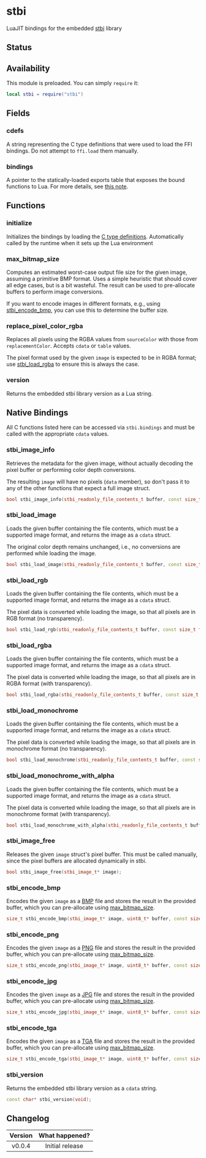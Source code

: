 # stbi

LuaJIT bindings for the embedded [stbi](https://github.com/nothings/stb/tree/master) library

<FFI/>

## Status

<External/>

## Availability

This module is preloaded. You can simply `require` it:

```lua
local stbi = require("stbi")
```

## Fields

### cdefs

A string representing the C type definitions that were used to load the FFI bindings. Do not attempt to `ffi.load` them manually.

### bindings

A pointer to the statically-loaded exports table that exposes the bound functions to Lua. For more details, see [this note](/docs/background-information/luajit/static-ffi-bindings).

## Functions

### initialize

Initializes the bindings by loading the [C type definitions](#cdefs). Automatically called by the runtime when it sets up the Lua environment

### max_bitmap_size

Computes an estimated worst-case output file size for the given image, assuming a primitive BMP format. Uses a simple heuristic that should cover all edge cases, but is a bit wasteful. The result can be used to pre-allocate buffers to perform image conversions.

If you want to encode images in different formats, e.g., using [stbi_encode_bmp](#stbi_encode_bmp), you can use this to determine the buffer size.

<Function>
<Parameters>
<Parameter name="width" type="number"/>
<Parameter name="height" type="number"/>
<Parameter name="channels" type="number"/>
</Parameters>
<Returns>
<Return name="estimatedWorstCaseFileSize" type="number"/>
</Returns>
</Function>

### replace_pixel_color_rgba

Replaces all pixels using the RGBA values from `sourceColor` with those from `replacementColor`. Accepts `cdata` or `table` values.

The pixel format used by the given `image` is expected to be in RGBA format; use [stbi_load_rgba](#stbi_load_rgba) to ensure this is always the case.

<Function>
<Parameters>
<Parameter name="image" type="stbi_image_t"/>
<Parameter name="sourceColor" type="stbi_color_t"/>
<Parameter name="replacementColor" type="stbi_color_t"/>
</Parameters>
</Function>

<Struct name="stbi_image_t">
<Member name="width" type="int"/>
<Member name="height" type="int"/>
<Member name="data" type="stbi_color_t*"/>
<Member name="channels" type="int"/>
</Struct>

<Struct name="stbi_color_t">
<Member name="red" type="uint8_t"/>
<Member name="green" type="uint8_t"/>
<Member name="blue" type="uint8_t"/>
<Member name="alpha" type="uint8_t"/>
</Struct>

### version

Returns the embedded stbi library version as a Lua string.

## Native Bindings

All C functions listed here can be accessed via `stbi.bindings` and must be called with the appropriate `cdata` values.

### stbi_image_info

Retrieves the metadata for the given image, without actually decoding the pixel buffer or performing color depth conversions.

The resulting `image` will have no pixels (`data` member), so don't pass it to any of the other functions that expect a full image struct.

```cpp
bool stbi_image_info(stbi_readonly_file_contents_t buffer, const size_t file_size, stbi_image_t* image);
```

### stbi_load_image

Loads the given buffer containing the file contents, which must be a supported image format, and returns the image as a `cdata` struct.

The original color depth remains unchanged, i.e., no conversions are performed while loading the image.

```cpp
bool stbi_load_image(stbi_readonly_file_contents_t buffer, const size_t file_size, stbi_image_t* image);
```

### stbi_load_rgb

Loads the given buffer containing the file contents, which must be a supported image format, and returns the image as a `cdata` struct.

The pixel data is converted while loading the image, so that all pixels are in RGB format (no transparency).

```cpp
bool stbi_load_rgb(stbi_readonly_file_contents_t buffer, const size_t file_size, stbi_image_t* image);
```

### stbi_load_rgba

Loads the given buffer containing the file contents, which must be a supported image format, and returns the image as a `cdata` struct.

The pixel data is converted while loading the image, so that all pixels are in RGBA format (with transparency).

```cpp
bool stbi_load_rgba(stbi_readonly_file_contents_t buffer, const size_t file_size, stbi_image_t* image);
```

### stbi_load_monochrome

Loads the given buffer containing the file contents, which must be a supported image format, and returns the image as a `cdata` struct.

The pixel data is converted while loading the image, so that all pixels are in monochrome format (no transparency).

```cpp
bool stbi_load_monochrome(stbi_readonly_file_contents_t buffer, const size_t file_size, stbi_image_t* image);
```

### stbi_load_monochrome_with_alpha

Loads the given buffer containing the file contents, which must be a supported image format, and returns the image as a `cdata` struct.

The pixel data is converted while loading the image, so that all pixels are in monochrome format (with transparency).

```cpp
bool stbi_load_monochrome_with_alpha(stbi_readonly_file_contents_t buffer, const size_t file_size, stbi_image_t* image);
```

### stbi_image_free

Releases the given `image` struct's pixel buffer. This must be called manually, since the pixel buffers are allocated dynamically in stbi.

```cpp
bool stbi_image_free(stbi_image_t* image);
```

### stbi_encode_bmp

Encodes the given `image` as a [BMP](https://en.wikipedia.org/wiki/BMP_file_format) file and stores the result in the provided buffer, which you can pre-allocate using [max_bitmap_size](#max_bitmap_size).

```cpp
size_t stbi_encode_bmp(stbi_image_t* image, uint8_t* buffer, const size_t buffer_size);
```

### stbi_encode_png

Encodes the given `image` as a [PNG](https://en.wikipedia.org/wiki/PNG) file and stores the result in the provided buffer, which you can pre-allocate using [max_bitmap_size](#max_bitmap_size).

```cpp
size_t stbi_encode_png(stbi_image_t* image, uint8_t* buffer, const size_t buffer_size, const int stride);
```

### stbi_encode_jpg

Encodes the given `image` as a [JPG](https://en.wikipedia.org/wiki/JPEG) file and stores the result in the provided buffer, which you can pre-allocate using [max_bitmap_size](#max_bitmap_size).

```cpp
size_t stbi_encode_jpg(stbi_image_t* image, uint8_t* buffer, const size_t buffer_size, int quality);
```

### stbi_encode_tga

Encodes the given `image` as a [TGA](https://en.wikipedia.org/wiki/Truevision_TGA) file and stores the result in the provided buffer, which you can pre-allocate using [max_bitmap_size](#max_bitmap_size).

```cpp
size_t stbi_encode_tga(stbi_image_t* image, uint8_t* buffer, const size_t buffer_size);
```

### stbi_version

Returns the embedded stbi library version as a `cdata` string.

```cpp
const char* stbi_version(void);
```

## Changelog

| Version | What happened?  |
| :-----: | :-------------: |
| v0.0.4  | Initial release |
